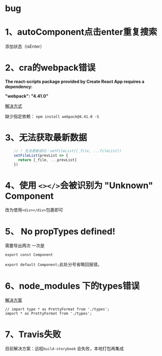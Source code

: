 # bug

# 1、autoComponent点击enter重复搜索

添加状态（isEnter）

# 2、cra的webpack错误

**The react-scripts package provided by Create React App requires a dependency:**

  **"webpack": "4.41.0"**

[解决方式](https://github.com/facebook/create-react-app/issues/7920)

缺少指定依赖： `npm install webpack@4.41.0 -S`

# 3、无法获取最新数据

```typescript
    // ! 无法更新成功：setFileList([_file, ...fileList])
    setFileList(prevList => {
      return [_file, ...prevList]
    })
```

# 4、使用 `<></>`会被识别为 **"Unknown" Component**

改为使用`<div></div>`包裹即可

# 5、 No propTypes defined!

需要导出两次 一次是

 `export const Component` 

`export default Component;`此处分号省略回报错。

# 6、node_modules 下的types错误

[解决方案](https://github.com/facebook/create-react-app/issues/8718)

```
// import type * as PrettyFormat from './types';
import * as PrettyFormat from './types';
```

# 7、Travis失败

目前解决方案：远程`build-storybook` 会失败，本地打包再集成

